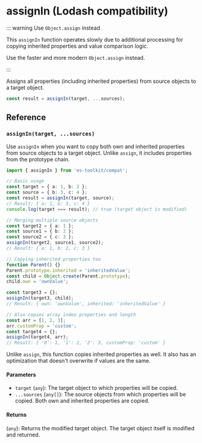 # assignIn (Lodash compatibility)

::: warning Use `Object.assign` instead

This `assignIn` function operates slowly due to additional processing for copying inherited properties and value comparison logic.

Use the faster and more modern `Object.assign` instead.

:::

Assigns all properties (including inherited properties) from source objects to a target object.

```typescript
const result = assignIn(target, ...sources);
```

## Reference

### `assignIn(target, ...sources)`

Use `assignIn` when you want to copy both own and inherited properties from source objects to a target object. Unlike `assign`, it includes properties from the prototype chain.

```typescript
import { assignIn } from 'es-toolkit/compat';

// Basic usage
const target = { a: 1, b: 2 };
const source = { b: 3, c: 4 };
const result = assignIn(target, source);
// Result: { a: 1, b: 3, c: 4 }
console.log(target === result); // true (target object is modified)

// Merging multiple source objects
const target2 = { a: 1 };
const source1 = { b: 2 };
const source2 = { c: 3 };
assignIn(target2, source1, source2);
// Result: { a: 1, b: 2, c: 3 }

// Copying inherited properties too
function Parent() {}
Parent.prototype.inherited = 'inheritedValue';
const child = Object.create(Parent.prototype);
child.own = 'ownValue';

const target3 = {};
assignIn(target3, child);
// Result: { own: 'ownValue', inherited: 'inheritedValue' }

// Also copies array index properties and length
const arr = [1, 2, 3];
arr.customProp = 'custom';
const target4 = {};
assignIn(target4, arr);
// Result: { '0': 1, '1': 2, '2': 3, customProp: 'custom' }
```

Unlike `assign`, this function copies inherited properties as well. It also has an optimization that doesn't overwrite if values are the same.

#### Parameters

- `target` (`any`): The target object to which properties will be copied.
- `...sources` (`any[]`): The source objects from which properties will be copied. Both own and inherited properties are copied.

#### Returns

(`any`): Returns the modified target object. The target object itself is modified and returned.
